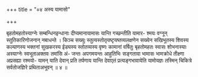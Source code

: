 +++
title = "०४ अस्य यामासो"

+++

बृहतोमहतोस्याग्नेः सम्बन्धिनइन्धानाः दीप्यमानायामासः यान्ति गच्छन्तीति यामार- श्मयः वग्नून् स्तुतिकारिणोजनान् नबाधन्ते । किञ्च सख्युः स्तुत्यस्तोतृयष्टृयष्तव्यलक्षणेन सख्येन सखिभूतस्य शिवस्य कल्याणस्य भक्तनां सुखकरस्य ईड्यस्य स्तोतव्यस्य वृष्णः कामानां वर्षितुः बृहतोमहतः स्वासः शोभनास्याः अस्याग्नेः स्वभूताअक्तवः तमांसि अं- जन्तः अपगमयन्तः आहुतिभिः सङ्गतावा भामासः भामक्रोधे तीक्ष्णा अप्रसह्या रश्मयो- यामन् याति देवान् प्रति तर्पणाय यान्ति देवाएतं प्रत्यङ्गभावायेति यामोयज्ञः तस्मिन् चिकित्रे सर्वतोजज्ञिरे प्रथिताअभूवन् ॥ ४ ॥